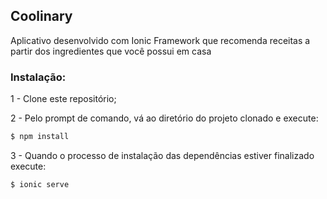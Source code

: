 ## Coolinary
Aplicativo desenvolvido com Ionic Framework que recomenda receitas a partir dos ingredientes que você possui em casa

### Instalação:

1 - Clone este repositório;

2 - Pelo prompt de comando, vá ao diretório do projeto clonado e execute:

```bash
$ npm install
```
3 - Quando o processo de instalação das dependências estiver finalizado execute:

```bash
$ ionic serve
```

